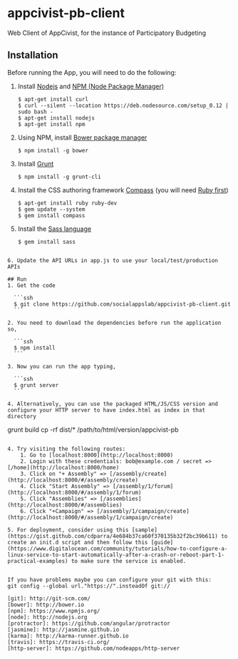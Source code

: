 # appcivist-pb-client
Web Client of AppCivist, for the instance of Participatory Budgeting

## Installation

Before running the App, you will need to do the following: 

1. Install [Nodejs](https://nodejs.org/) and [NPM (Node Package Manager)](https://www.npmjs.org/)

	```ssh
	$ apt-get install curl
	$ curl --silent --location https://deb.nodesource.com/setup_0.12 | sudo bash -
	$ apt-get install nodejs
	$ apt-get install npm
	```

2. Using NPM, install [Bower package manager](http://bower.io)

	```ssh
	$ npm install -g bower
	```

3. Install [Grunt]()

	```ssh
	$ npm install -g grunt-cli
	```

4. Install the CSS authoring framework [Compass](http://compass-style.org) (you will need [Ruby first](http://www.ruby-lang.org/en/downloads/))

	```ssh
	$ apt-get install ruby ruby-dev
	$ gem update --system
	$ gem install compass
	```

5. Install the [Sass language](http://sass-lang.com)
	
	```ssh
	$ gem install sass
  ```

6. Update the API URLs in app.js to use your local/test/production APIs

## Run
1. Get the code

	```ssh
	$ git clone https://github.com/socialappslab/appcivist-pb-client.git
	```

2. You need to download the dependencies before run the application so,

	```ssh
	$ npm install
	```

3. Now you can run the app typing,

	```ssh
	$ grunt server
	```

4. Alternatively, you can use the packaged HTML/JS/CSS version and configure your HTTP server to have index.html as index in that directory

```
grunt build
cp -rf dist/* /path/to/html/version/appcivist-pb
```

4. Try visiting the following routes: 
	1. Go to [localhost:8000](http://localhost:8000)
	2. Login with these credentials: bob@example.com / secret => [/home](http://localhost:8000/home)
	3. Click on "+ Assembly" => [/assembly/create](http://localhost:8000/#/assembly/create)
	4. Click "Start Assembly" => [/assembly/1/forum](http://localhost:8000/#/assembly/1/forum)
	5. Click "Assemblies" => [/assemblies](http://localhost:8000/#/assemblies)
	6. Click "+Campaign" => [/assembly/1/campaign/create](http://localhost:8000/#/assembly/1/campaign/create)

5. For deployment, consider using this [sample](https://gist.github.com/cdparra/4e684b37ca60f370135b32f2bc39b611) to create an init.d script and then follow this [guide](https://www.digitalocean.com/community/tutorials/how-to-configure-a-linux-service-to-start-automatically-after-a-crash-or-reboot-part-1-practical-examples) to make sure the service is enabled. 


If you have problems maybe you can configure your git with this:
git config --global url."https://".insteadOf git://

[git]: http://git-scm.com/
[bower]: http://bower.io
[npm]: https://www.npmjs.org/
[node]: http://nodejs.org
[protractor]: https://github.com/angular/protractor
[jasmine]: http://jasmine.github.io
[karma]: http://karma-runner.github.io
[travis]: https://travis-ci.org/
[http-server]: https://github.com/nodeapps/http-server
